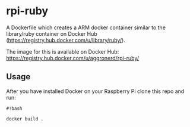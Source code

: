 # rpi-ruby #

A Dockerfile which creates a ARM docker container similar to the library/ruby container on Docker Hub (https://registry.hub.docker.com/u/library/ruby/). 

The image for this is available on Docker Hub: https://registry.hub.docker.com/u/aggronerd/rpi-ruby/

## Usage ##

After you have installed Docker on your Raspberry Pi clone this repo and run:

```
#!bash

docker build .
```